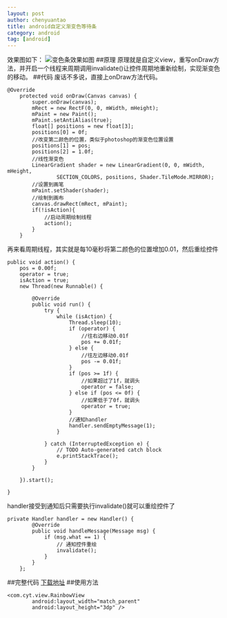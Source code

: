 ```yaml
---
layout: post
author: chenyuantao
title: android自定义渐变色等待条
category: android
tag: [android]
---
```


效果图如下：
![变色条效果如图](http://img.blog.csdn.net/20160329094829636)
##原理
原理就是自定义view，重写onDraw方法，并开启一个线程来周期调用invalidate()让控件周期地重新绘制，实现渐变色的移动。
##代码
废话不多说，直接上onDraw方法代码。

	@Override
		protected void onDraw(Canvas canvas) {
			super.onDraw(canvas);		
			mRect = new RectF(0, 0, mWidth, mHeight);
			mPaint = new Paint();
			mPaint.setAntiAlias(true);
			float[] positions = new float[3];
			positions[0] = 0f;
			//改变第二颜色的位置，类似于photoshop的渐变色位置设置
			positions[1] = pos;
			positions[2] = 1.0f;
			//线性渐变色
			LinearGradient shader = new LinearGradient(0, 0, mWidth, mHeight,
					SECTION_COLORS, positions, Shader.TileMode.MIRROR);
			//设置到画笔
			mPaint.setShader(shader);
			//绘制到画布
			canvas.drawRect(mRect, mPaint);
			if(!isAction){
				//启动周期绘制线程
				action();
			}
		}

再来看周期线程，其实就是每10毫秒将第二颜色的位置增加0.01，然后重绘控件

	public void action() {
		pos = 0.00f;
		operator = true;
		isAction = true;
		new Thread(new Runnable() {

			@Override
			public void run() {
				try {
					while (isAction) {
						Thread.sleep(10);
						if (operator) { 
							//往右边移动0.01f
							pos += 0.01f; 
						} else { 
							//往左边移动0.01f
							pos -= 0.01f; 
						}
						if (pos >= 1f) {
							//如果超过了1f，就调头
							operator = false;
						} else if (pos <= 0f) {
							//如果低于了0f，就调头
							operator = true;
						}
						//通知handler
						handler.sendEmptyMessage(1);
					}

				} catch (InterruptedException e) {
					// TODO Auto-generated catch block
					e.printStackTrace();
				}
			}

		}).start();

	}

handler接受到通知后只需要执行invalidate()就可以重绘控件了

	private Handler handler = new Handler() {
			@Override
			public void handleMessage(Message msg) {
				if (msg.what == 1) {
					// 通知控件重绘
					invalidate();
				}
			}
		};

##完整代码
[下载地址](http://download.csdn.net/detail/cyt528300/9475174)
##使用方法

	<com.cyt.view.RainbowView
	        android:layout_width="match_parent"
	        android:layout_height="3dp" />

